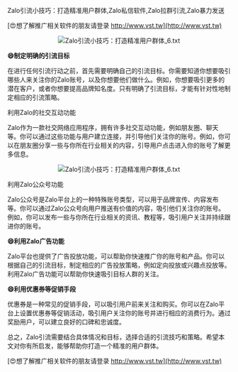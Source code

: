 Zalo引流小技巧：打造精准用户群体,Zalo私信软件,Zalo拉群引流,Zalo暴力发送

[😍想了解推广相关软件的朋友请登录 http://www.vst.tw](http://www.vst.tw)

 <center><img src="https://vst.tw/MP4/tuiguang/png/7.png" alt="Zalo引流小技巧：打造精准用户群体_6.txt"></center>

**😄制定明确的引流目标**

在进行任何引流行动之前，首先需要明确自己的引流目标。你需要知道你想要吸引哪些人来关注你的Zalo账号，以及你想要他们做什么。例如，你想要吸引更多的潜在客户，或者你想要提高品牌知名度。只有明确了引流目标，才能有针对性地制定相应的引流策略。

利用Zalo的社交互动功能

Zalo作为一款社交网络应用程序，拥有许多社交互动功能，例如朋友圈、聊天等。你可以通过这些功能与用户建立连接，并引导他们关注你的账号。例如，你可以在朋友圈分享一些与你所在行业相关的内容，引导用户点击进入你的账号了解更多信息。

 <center><img src="https://vst.tw/MP4/tuiguang/png/2.png" alt="Zalo引流小技巧：打造精准用户群体_6.txt"></center>

利用Zalo公众号功能

Zalo公众号是Zalo平台上的一种特殊账号类型，可以用于品牌宣传、内容发布等。你可以通过Zalo公众号向用户推送有价值的内容，吸引他们关注你的账号。例如，你可以发布一些与你所在行业相关的资讯、教程等，吸引用户关注并持续跟进你的账号。

**😄利用Zalo广告功能**

Zalo平台也提供了广告投放功能，可以帮助你快速推广你的账号和产品。你可以根据自己的引流目标，制定相应的广告投放策略，例如定向投放或兴趣点投放等。利用Zalo广告功能可以帮助你快速吸引目标人群的关注。

**😄利用优惠券等促销手段**

优惠券是一种常见的促销手段，可以吸引用户前来关注和购买。你可以在Zalo平台上设置优惠券等促销活动，吸引用户关注你的账号并进行相应的消费行为。通过奖励用户，可以建立良好的口碑和忠诚度。

总之，Zalo引流需要结合具体情况和目标，选择合适的引流技巧和策略。希望本文对你有所启发，能够帮助你打造一个精准的用户群体。

[😍想了解推广相关软件的朋友请登录 http://www.vst.tw](http://www.vst.tw)



